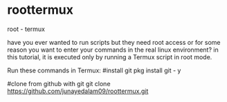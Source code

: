 # roottermux
root - termux

have you ever wanted to run scripts but they need root access or for some reason you want to enter your commands in the real linux environment? in this tutorial, it is executed only by running a Termux script in root mode.

Run these commands in Termux:
#install git 
pkg install git - y

#clone from github with git
git clone https://github.com/junayedalam09/roottermux.git


